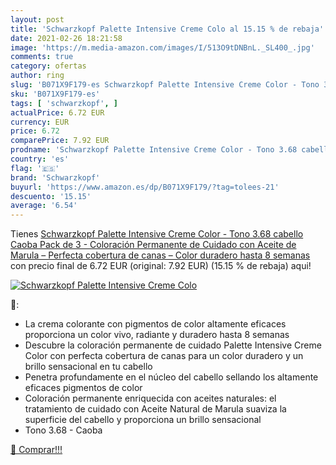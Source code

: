 ```yaml
---
layout: post
title: 'Schwarzkopf Palette Intensive Creme Colo al 15.15 % de rebaja'
date: 2021-02-26 18:21:58
image: 'https://m.media-amazon.com/images/I/513O9tDNBnL._SL400_.jpg'
comments: true
category: ofertas
author: ring
slug: 'B071X9F179-es Schwarzkopf Palette Intensive Creme Color - Tono 3.68...'
sku: 'B071X9F179-es'
tags: [ 'schwarzkopf', ]
actualPrice: 6.72 EUR
currency: EUR
price: 6.72
comparePrice: 7.92 EUR
prodname: 'Schwarzkopf Palette Intensive Creme Color - Tono 3.68 cabello Caoba  Pack de 3  - Coloración Permanente de Cuidado con Aceite de Marula – Perfecta cobertura de canas – Color duradero hasta 8 semanas'
country: 'es'
flag: '🇪🇸'
brand: 'Schwarzkopf'
buyurl: 'https://www.amazon.es/dp/B071X9F179/?tag=tolees-21'
descuento: '15.15'
average: '6.54'
---
```


Tienes [Schwarzkopf Palette Intensive Creme Color - Tono 3.68 cabello Caoba  Pack de 3  - Coloración Permanente de Cuidado con Aceite de Marula – Perfecta cobertura de canas – Color duradero hasta 8 semanas](https://www.amazon.es/dp/B071X9F179/?tag=tolees-21) con precio final de  6.72 EUR (original: 7.92 EUR) (15.15 %  de rebaja) aqui!

[![Schwarzkopf Palette Intensive Creme Colo](https://m.media-amazon.com/images/I/513O9tDNBnL._SL400_.jpg)](https://www.amazon.es/dp/B071X9F179/?tag=tolees-21)

🔎:

- La crema colorante con pigmentos de color altamente eficaces proporciona un color vivo, radiante y duradero hasta 8 semanas
- Descubre la coloración permanente de cuidado Palette Intensive Creme Color con perfecta cobertura de canas para un color duradero y un brillo sensacional en tu cabello
- Penetra profundamente en el núcleo del cabello sellando los altamente eficaces pigmentos de color
- Coloración permanente enriquecida con aceites naturales: el tratamiento de cuidado con Aceite Natural de Marula suaviza la superficie del cabello y proporciona un brillo sensacional
- Tono 3.68 - Caoba

[🛒 Comprar!!!](https://www.amazon.es/dp/B071X9F179/?tag=tolees-21)

